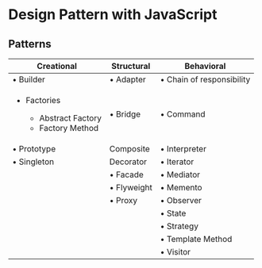 # Design Pattern with JavaScript


## Patterns

|Creational|Structural|Behavioral|
|----------|----------|----------|
| • Builder | • Adapter| • Chain of responsibility|
| <ul> <li>Factories</li><ul><li> Abstract Factory</li> <li>Factory Method</li></ul></ul> | • Bridge | • Command |
|• Prototype | Composite | • Interpreter |
|• Singleton | Decorator | • Iterator |
| | • Facade | • Mediator |
| | • Flyweight | • Memento |
| | • Proxy | • Observer |
| |  | • State |
| |  | • Strategy |
| |  | • Template Method |
| | | • Visitor |


